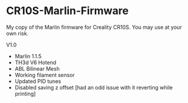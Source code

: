 # CR10S-Marlin-Firmware
My copy of the Marlin firmware for Creality CR10S.  You may use at your own risk.

V1.0
- Marlin 1.1.5
- TH3d V6 Hotend
- ABL Bilinear Mesh
- Working filament sensor
- Updated PID tunes
- Disabled saving z offset [had an odd issue with it reverting while printing]
